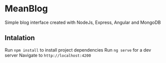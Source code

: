 # MeanBlog

Simple blog interface created with NodeJs, Express, Angular and MongoDB

## Intalation

Run `npm install` to install project dependencies
Run `ng serve` for a dev server
Navigate to `http://localhost:4200` 
